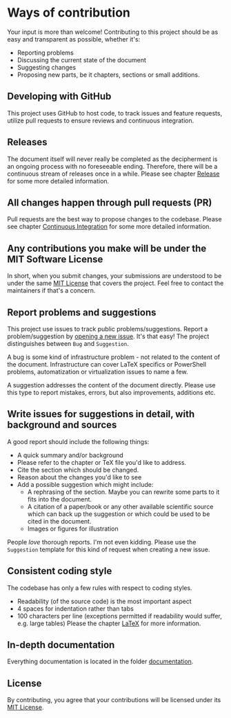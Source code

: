 # Ways of contribution
Your input is more than welcome! Contributing to this project should be as easy and transparent 
as possible, whether it's:

* Reporting problems
* Discussing the current state of the document
* Suggesting changes
* Proposing new parts, be it chapters, sections or small additions.

## Developing with GitHub
This project uses GitHub to host code, to track issues and feature requests, utilize pull requests
to ensure reviews and continuous integration.

## Releases
The document itself will never really be completed as the decipherment is an ongoing 
process with no foreseeable ending.
Therefore, there will be a continuous stream of releases once in a while.
Please see chapter [Release](documentation/releases.md)
for some more detailed information.

## All changes happen through pull requests (PR)
Pull requests are the best way to propose changes to the codebase.
Please see chapter [Continuous Integration](documentation/continuous-integration.md)
for some more detailed information.

## Any contributions you make will be under the MIT Software License
In short, when you submit changes, your submissions are understood to be under the same 
[MIT License](LICENSE) that covers the project. 
Feel free to contact the maintainers if that's a concern.

## Report problems and suggestions
This project use issues to track public problems/suggestions. 
Report a problem/suggestion by 
[opening a new issue](https://github.com/yax-lakam-tuun/maya-decipherment/issues).
It's that easy!
The project distinguishes between `Bug` and `Suggestion`.

A bug is some kind of infrastructure problem - not related to the content of the document.
Infrastructure can cover LaTeX specifics or PowerShell problems, automatization or virtualization 
issues to name a few.

A suggestion addresses the content of the document directly.
Please use this type to report mistakes, errors, but also improvements, additions etc.

## Write issues for suggestions in detail, with background and sources
A good report should include the following things:

* A quick summary and/or background
* Please refer to the chapter or TeX file you'd like to address.
* Cite the section which should be changed.
* Reason about the changes you'd like to see
* Add a possible suggestion which might include:
    * A rephrasing of the section. Maybe you can rewrite some parts to it fits into the document.
    * A citation of a paper/book or any other available scientific source which can back up
      the suggestion or which could be used to be cited in the document.
    * Images or figures for illustration

People *love* thorough reports. I'm not even kidding.
Please use the `Suggestion` template for this kind of request when creating a new issue.

## Consistent coding style
The codebase has only a few rules with respect to coding styles.
* Readability (of the source code) is the most important aspect
* 4 spaces for indentation rather than tabs
* 100 characters per line (exceptions permitted if readability would suffer, e.g. large tables)
Please the chapter [LaTeX](documentation/latex.md) for more information.

## In-depth documentation
Everything documentation is located in the folder [documentation](documentation).

## License
By contributing, you agree that your contributions will be licensed under its 
[MIT License](LICENSE).
